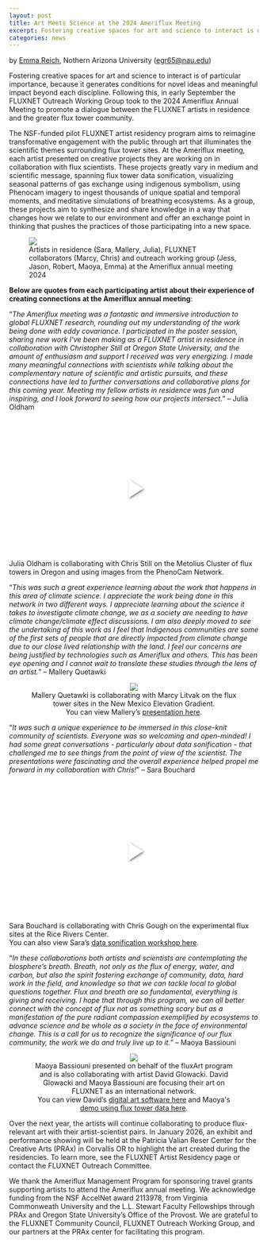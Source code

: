 ```yaml
---
layout: post
title: Art Meets Science at the 2024 Ameriflux Meeting
excerpt: Fostering creative spaces for art and science to interact is of particular importance, because it generates conditions for novel ideas and meaningful impact beyond each discipline. Following this, in early September the FLUXNET Outreach Working Group took to the 2024 Ameriflux Annual Meeting to promote a dialogue between the FLUXNET artists in residence and the greater flux tower community.
categories: news
---
```


by [Emma Reich](https://egreich.github.io/), Nothern Arizona University (egr65@nau.edu)

Fostering creative spaces for art and science to interact is of particular importance, because it generates conditions for novel ideas and meaningful impact beyond each discipline. Following this, in early September the FLUXNET Outreach Working Group took to the 2024 Ameriflux Annual Meeting to promote a dialogue between the FLUXNET artists in residence and the greater flux tower community.

The NSF-funded pilot FLUXNET artist residency program aims to reimagine transformative engagement with the public through art that illuminates the scientific themes surrounding flux tower sites. At the Ameriflux meeting, each artist presented on creative projects they are working on in collaboration with flux scientists. These projects greatly vary in medium and scientific message, spanning flux tower data sonification, visualizing seasonal patterns of gas exchange using indigenous symbolism, using Phenocam imagery to ingest thousands of unique spatial and temporal moments, and meditative simulations of breathing ecosystems. As a group, these projects aim to synthesize and share knowledge in a way that changes how we relate to our environment and offer an exchange point in thinking that pushes the practices of those participating into a new space.

<figure>
	<img src="https://fluxnetart.github.io/images/5_artist_res_-blog.png">
  <figcaption>Artists in residence (Sara, Mallery, Julia), FLUXNET collaborators (Marcy, Chris) and outreach working group (Jess, Jason, Robert, Maoya, Emma) at the Ameriflux annual meeting 2024</figcaption>
</figure>

<b>Below are quotes from each participating artist about their experience of creating connections at the Ameriflux annual meeting</b>:

“<i>The Ameriflux meeting was a fantastic and immersive introduction to global FLUXNET research, rounding out my understanding of the work being done with eddy covariance. I participated in the poster session, sharing new work I've been making as a FLUXNET artist in residence in collaboration with Christopher Still at Oregon State University, and the amount of enthusiasm and support I received was very energizing. I made many meaningful connections with scientists while talking about the complementary nature of scientific and artistic pursuits, and these connections have led to further conversations and collaborative plans for this coming year. Meeting my fellow artists in residence was fun and inspiring, and I look forward to seeing how our projects intersect.</i>” – Julia Oldham

<div class="video-container" style="position: relative; padding-bottom: 56.25%; height: 0;">
    <div class="video-thumbnail" 
         style="position: absolute; top: 0; left: 0; width: 100%; height: 100%; cursor: pointer; background-image: url('https://fluxnetart.github.io/images/22-phenocam-hourly-columns-still005-300.jpg'); background-size: cover; background-position: center;">
        <div style="position: absolute; top: 50%; left: 50%; transform: translate(-50%, -50%);">
            <!-- Play button overlay -->
            <svg width="64" height="64" viewBox="0 0 24 24" fill="white" style="filter: drop-shadow(2px 2px 2px rgba(0,0,0,0.5));">
                <path d="M8 5v14l11-7z"/>
            </svg>
        </div>
    </div>
    <div class="video-iframe" style="display: none; position: absolute; top: 0; left: 0; width: 100%; height: 100%;">
        <iframe style="width: 100%; height: 100%;" 
            src="https://drive.google.com/file/d/1NEG8dFlICuVGLSCXVpgAD85cmc_zYjOd/preview"
            frameborder="0" 
            allowfullscreen>
        </iframe>
    </div>
</div>

<script>
document.querySelector('.video-thumbnail').addEventListener('click', function() {
    this.style.display = 'none';
    document.querySelector('.video-iframe').style.display = 'block';
});
</script>

<figcaption>Julia Oldham is collaborating with Chris Still on the Metolius Cluster of flux towers in Oregon and using images from the PhenoCam Network.</figcaption>


“<i>This was such a great experience learning about the work that happens in this area of climate science.  I appreciate the work being done in this network in two different ways. I appreciate learning about the science it takes to investigate climate change, we as a society are needing to have climate change/climate effect discussions.  I am also deeply moved to see the undertaking of this work as I feel that Indigenous communities are some of the first sets of people that are directly impacted from climate change due to our close lived relationship with the land.  I feel our concerns are being justified by technologies such as Ameriflux and others.  This has been eye opening and I cannot wait to translate these studies through the lens of an artist.</i>” – Mallery Quetawki

<figure style="text-align: center;">
	<img src="https://fluxnetart.github.io/images/2_artist_res_blog-300.png">
  <figcaption>Mallery Quetawki is collaborating with Marcy Litvak on the flux tower sites in the New Mexico Elevation Gradient. 
  	<br>You can view Mallery’s <a href="https://drive.google.com/file/d/1Tr6lQpIzNTfi_GlLzs2ud49nA8cDtihK/view">presentation here</a>.</figcaption>
</figure>


“<i>It was such a unique experience to be immersed in this close-knit community of scientists. Everyone was so welcoming and open-minded! I had some great conversations - particularly about data sonification - that challenged me to see things from the point of view of the scientist. The presentations were fascinating and the overall experience helped propel me forward in my collaboration with Chris!</i>” – Sara Bouchard

<div class="video-container" style="position: relative; padding-bottom: 56.25%; height: 0;">
    <div class="video-thumbnail" 
         style="position: absolute; top: 0; left: 0; width: 100%; height: 100%; cursor: pointer; background-image: url('https://fluxnetart.github.io/images/3_artist_res_blog-300.png'); background-size: cover; background-position: center;">
        <div style="position: absolute; top: 50%; left: 50%; transform: translate(-50%, -50%);">
            <!-- Play button overlay -->
            <svg width="64" height="64" viewBox="0 0 24 24" fill="white" style="filter: drop-shadow(2px 2px 2px rgba(0,0,0,0.5));">
                <path d="M8 5v14l11-7z"/>
            </svg>
        </div>
    </div>
    <div class="video-iframe" style="display: none; position: absolute; top: 0; left: 0; width: 100%; height: 100%;">
        <iframe style="width: 100%; height: 100%;" 
            src="https://drive.google.com/file/d/1YeSQdDUDU5CoinZ_EBcnNSwjK_ETieyd/preview"
            frameborder="0" 
            allowfullscreen>
        </iframe>
    </div>
</div>

<script>
document.querySelector('.video-thumbnail').addEventListener('click', function() {
    this.style.display = 'none';
    document.querySelector('.video-iframe').style.display = 'block';
});
</script>

<figcaption>Sara Bouchard is collaborating with Chris Gough on the experimental flux sites at the Rice Rivers Center. 
  	<br>You can also view Sara’s <a href = "https://drive.google.com/file/d/1ZekDRaROA4vqq6ljKUutOz_1JHRIM_zm/view?usp=sharing">data sonification workshop here</a>.</figcaption>


“<i>In these collaborations both artists and scientists are contemplating the biosphere’s breath. Breath, not only as the flux of energy, water, and carbon, but also the spirit fostering exchange of community, data, hard work in the field, and knowledge so that we can tackle local to global questions together. Flux and breath are so fundamental, everything is giving and receiving. I hope that through this program, we can all better connect with the concept of flux not as something scary but as a manifestation of the pure radiant compassion exemplified by ecosystems to advance science and be whole as a society in the face of environmental change. This is a call for us to recognize the significance of our flux community, the work we do and truly live up to it.</i>” – Maoya Bassiouni

<figure style="text-align: center;">
	<img src="https://fluxnetart.github.io/images/4_artist_res_blog-300.png">
  <figcaption>Maoya Bassiouni presented on behalf of the fluxArt program and is also collaborating with artist David Glowacki. David Glowacki and Maoya Bassiouni are focusing their art on FLUXNET as an international network. 
  	<br>You can view David’s <a href="https://github.com/davidglo/dyantra">digital art software here</a> and Maoya's <a href="https://drive.google.com/file/d/1tjLMrXRytWiVGHKwYh0ezPfprxZpVp0U/view?usp=sharing">demo using flux tower data here</a>.</figcaption>
</figure>


Over the next year, the artists will continue collaborating to produce flux-relevant art with their artist-scientist pairs. In January 2026, an exhibit and performance showing will be held at the Patricia Valian Reser Center for the Creative Arts (PRAx) in Corvallis OR to highlight the art created during the residencies. To learn more, see the FLUXNET Artist Residency page or contact the FLUXNET Outreach Committee.


We thank the Ameriflux Management Program for sponsoring travel grants supporting artists to attend the Ameriflux annual meeting. We acknowledge funding from the NSF AccelNet award 2113978, from Virginia Commonweath University and the L.L. Stewart Faculty Fellowships through PRAx and Oregon State University’s Office of the Provost. We are grateful to the FLUXNET Community Council, FLUXNET Outreach Working Group, and our partners at the PRAx center for facilitating this program.

